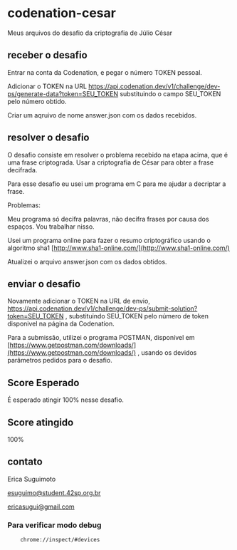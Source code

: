 # codenation-cesar
Meus arquivos do desafio da criptografia de Júlio César
## receber  o desafio
Entrar na conta da Codenation, e pegar o número TOKEN pessoal.

Adicionar o TOKEN na URL https://api.codenation.dev/v1/challenge/dev-ps/generate-data?token=SEU_TOKEN substituindo o campo SEU_TOKEN pelo número obtido.

Criar um aqruivo de nome answer.json com os dados recebidos.
## resolver o desafio
O desafio consiste em resolver o problema recebido na etapa acima, que é uma frase criptograda. Usar a criptografia de César para obter a frase decifrada.

Para esse desafio eu usei um programa em C para me ajudar a decriptar a frase.

Problemas:

Meu programa só decifra palavras, não decifra frases por causa dos espaços. Vou trabalhar nisso.

Usei um programa online para fazer o resumo criptográfico usando o algoritmo sha1 [http://www.sha1-online.com/](http://www.sha1-online.com/)

Atualizei o arquivo answer.json com os dados obtidos.
## enviar o desafio
Novamente adicionar o TOKEN na URL de envio, https://api.codenation.dev/v1/challenge/dev-ps/submit-solution?token=SEU_TOKEN , substituindo SEU_TOKEN pelo número de token disponivel na página da Codenation.

Para a submissão, utilizei o programa POSTMAN, disponível em [https://www.getpostman.com/downloads/](https://www.getpostman.com/downloads/) , usando os devidos parâmetros pedidos para o desafio.
## Score Esperado
É esperado atingir 100% nesse desafio.
## Score atingido
100%
## contato
Erica Suguimoto

[esuguimo@student.42sp.org.br](mailto:esuguimo@student.42sp.org.br)

[ericasugui@gmail.com](mailto:ericasugui@gmail.com)



### Para verificar modo debug
```
    chrome://inspect/#devices

    

```